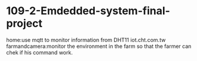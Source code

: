 # 109-2-Emdedded-system-final-project
home:use mqtt to monitor information from DHT11
     iot.cht.com.tw
farmandcamera:monitor the environment in the farm so that the farmer can chek if his command work.
